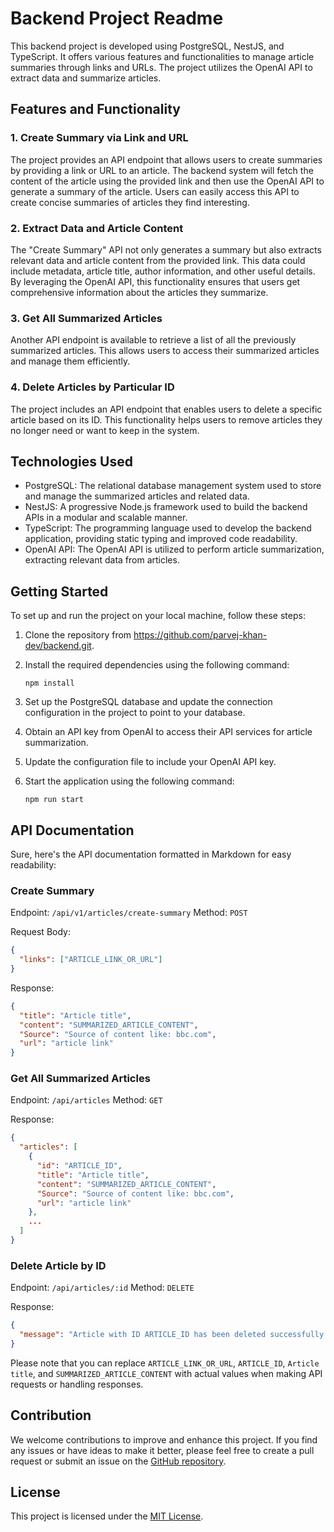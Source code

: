 # Backend Project Readme

This backend project is developed using PostgreSQL, NestJS, and TypeScript. It offers various features and functionalities to manage article summaries through links and URLs. The project utilizes the OpenAI API to extract data and summarize articles.

## Features and Functionality

### 1. Create Summary via Link and URL

The project provides an API endpoint that allows users to create summaries by providing a link or URL to an article. The backend system will fetch the content of the article using the provided link and then use the OpenAI API to generate a summary of the article. Users can easily access this API to create concise summaries of articles they find interesting.

### 2. Extract Data and Article Content

The "Create Summary" API not only generates a summary but also extracts relevant data and article content from the provided link. This data could include metadata, article title, author information, and other useful details. By leveraging the OpenAI API, this functionality ensures that users get comprehensive information about the articles they summarize.

### 3. Get All Summarized Articles

Another API endpoint is available to retrieve a list of all the previously summarized articles. This allows users to access their summarized articles and manage them efficiently.

### 4. Delete Articles by Particular ID

The project includes an API endpoint that enables users to delete a specific article based on its ID. This functionality helps users to remove articles they no longer need or want to keep in the system.

## Technologies Used

- PostgreSQL: The relational database management system used to store and manage the summarized articles and related data.
- NestJS: A progressive Node.js framework used to build the backend APIs in a modular and scalable manner.
- TypeScript: The programming language used to develop the backend application, providing static typing and improved code readability.
- OpenAI API: The OpenAI API is utilized to perform article summarization, extracting relevant data from articles.

## Getting Started

To set up and run the project on your local machine, follow these steps:

1. Clone the repository from https://github.com/parvej-khan-dev/backend.git.

2. Install the required dependencies using the following command:

   ```
   npm install
   ```

3. Set up the PostgreSQL database and update the connection configuration in the project to point to your database.

4. Obtain an API key from OpenAI to access their API services for article summarization.

5. Update the configuration file to include your OpenAI API key.

6. Start the application using the following command:

   ```
   npm run start
   ```

## API Documentation

Sure, here's the API documentation formatted in Markdown for easy readability:

### Create Summary

Endpoint: `/api/v1/articles/create-summary`
Method: `POST`

Request Body:

```json
{
  "links": ["ARTICLE_LINK_OR_URL"]
}
```

Response:

```json
{
  "title": "Article title",
  "content": "SUMMARIZED_ARTICLE_CONTENT",
  "Source": "Source of content like: bbc.com",
  "url": "article link"
}
```

### Get All Summarized Articles

Endpoint: `/api/articles`
Method: `GET`

Response:

```json
{
  "articles": [
    {
      "id": "ARTICLE_ID",
      "title": "Article title",
      "content": "SUMMARIZED_ARTICLE_CONTENT",
      "Source": "Source of content like: bbc.com",
      "url": "article link"
    },
    ...
  ]
}
```

### Delete Article by ID

Endpoint: `/api/articles/:id`
Method: `DELETE`

Response:

```json
{
  "message": "Article with ID ARTICLE_ID has been deleted successfully."
}
```

Please note that you can replace `ARTICLE_LINK_OR_URL`, `ARTICLE_ID`, `Article title`, and `SUMMARIZED_ARTICLE_CONTENT` with actual values when making API requests or handling responses.

## Contribution

We welcome contributions to improve and enhance this project. If you find any issues or have ideas to make it better, please feel free to create a pull request or submit an issue on the [GitHub repository](URL).

## License

This project is licensed under the [MIT License](LICENSE).
